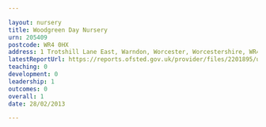 ```yaml
---

layout: nursery
title: Woodgreen Day Nursery
urn: 205409
postcode: WR4 0HX
address: 1 Trotshill Lane East, Warndon, Worcester, Worcestershire, WR4 0HX
latestReportUrl: https://reports.ofsted.gov.uk/provider/files/2201895/urn/205409.pdf
teaching: 0
development: 0
leadership: 1
outcomes: 0
overall: 1
date: 28/02/2013

---
```


